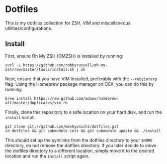 Dotfiles
========

This is my dotfiles collection for ZSH, VIM and miscellaneous utilities/configurations.


Install
-------

First, ensure Oh My ZSH (OMZSH) is installed by running:

```
curl -L https://github.com/robbyrussell/oh-my-zsh/raw/master/tools/install.sh | sh
```

Next, ensure that you have VIM installed, preferably with the `--rubyinterp` flag. Using the Homebrew package manager on OSX, you can do this by running:

```
brew install https://raw.github.com/adamv/homebrew-alt/master/duplicates/vim.rb
```

Finally, clone this repository to a safe location on your hard disk, and run the `install` script.

```
git clone git://github.com/meskyanichi/dotfiles.git
cd dotfiles && git submodule init && git submodule update && ./install
```

This should set up the symlinks from the dotfiles directory to your `$HOME` directory, do not remove the dotfiles directory. If you later decide to move the dotfiles directory to a different location, simply move it to the desired location and run the `install` script again.
